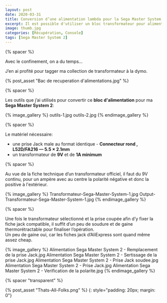 ```yaml
---
layout: post
date: 2020-03-31
title: Conversion d’une alimentation lambda pour la Sega Master System 1 ou 2
excerpt: Il est possible d'utiliser un bloc transformateur pour alimenter sa Sega Master System 1 ou 2 
image: thumb.jpg
categories: [Récupération, Console]
tags: [Sega Master System 2]
---
```


{% spacer %}

Avec le confinement, on a du temps…

J’en ai profité pour tagger ma collection de transformateur à la dymo.

{% post_asset "Bac de recuperation d'alimentations.jpg" %}

{% spacer %}

Les outils que j’ai utilisés pour convertir ce **bloc d'alimentation** pour ma **Sega Master System 2**:

{% image_gallery %}
    outils-1.jpg
    outils-2.jpg
{% endimage_gallery %}

{% spacer %}

Le matériel nécessaire:

-  une prise Jack male au format identique - **Connecteur rond , L52D/FA216 — 5.5 × 2.1mm**
-  un transformateur de **9V** et de **1A minimum**

{% spacer %}

Au vue de la fiche technique d’un transformateur officiel, il faut du 9V continu, pour un ampère avec au centre la polarité négative et donc la positive à l'extérieur.

{% image_gallery %}
    Transformateur-Sega-Master-System-1.jpg
    Output-Transformateur-Sega-Master-System-1.jpg
{% endimage_gallery %}

{% spacer %}

Une fois le transformateur sélectionné et la prise coupée afin d’y fixer la fiche jack compatible, il suffit d’un peu de soudure et de gaine thermorétractable pour finaliser l’opération.  
Un peu de gaine oui, car les fiches jack d’AliExpress sont quand même assez cheap.

{% image_gallery %}
    Alimentation Sega Master System 2 - Remplacement de la prise Jack.jpg
    Alimentation Sega Master System 2 - Sertissage de la prise Jack.jpg
    Alimentation Sega Master System 2 - Prise Jack soudee.jpg
    Alimentation Sega Master System 2 - Prise Jack.jpg
    Alimentation Sega Master System 2 - Verification de la polarite.jpg
{% endimage_gallery %}

{% spacer "transparent" %}

{% post_asset "Thats-All-Folks.png" %}
{: style="padding: 20px; margin: 0"}